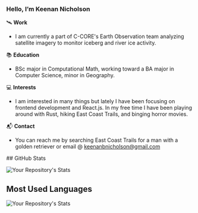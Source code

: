 ### Hello, I’m Keenan Nicholson

🛰️ **Work**

- I am currently a part of C-CORE's Earth Observation team analyzing satellite imagery to monitor iceberg and river ice activity.

📚 **Education**

- BSc major in Computational Math, working toward a BA major in Computer Science, minor in Geography. 

💻 **Interests**

- I am interested in many things but lately I have been focusing on frontend development and React.js. In my free time I have been playing around with Rust, hiking East Coast Trails, and binging horror movies.

📬 **Contact**

- You can reach me by searching East Coast Trails for a man with a golden retriever or email @ keenanbnicholson@gmail.com

<div> ## GitHub Stats

![Your Repository's Stats](https://github-readme-stats.vercel.app/api?username=Keenan-Nicholson&icons=true)
</div display="flex">

## Most Used Languages

![Your Repository's Stats](https://github-readme-stats.vercel.app/api/top-langs/?username=Keenan-Nicholson&theme=blue-green)
